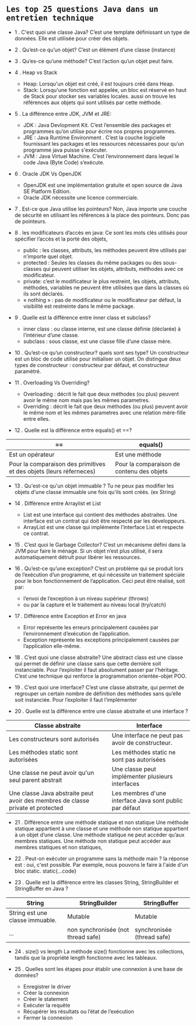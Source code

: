 ## <samp>Les top 25 questions Java dans un entretien technique </samp>

- 1 . C'est quoi une classe Java? C’est une template définissant un type de données. Elle est utilisée pour créer des objets.

- 2 . Qu’est-ce qu’un objet? C’est un élément d’une classe (instance)

- 3 . Qu’es-ce qu’une méthode? C’est l’action qu’un objet peut faire.

- 4 . Heap vs Stack
  *  Heap: Lorsqu'un objet est créé, il est toujours créé dans Heap.
  *  Stack: Lorsqu'une fonction est appelée, un bloc est réservé en haut de Stack pour stocker ses variables locales. aussi on trouve les références aux objets qui sont utilisés par cette méthode.

- 5 . La différence entre JDK, JVM et JRE:
  *  JDK : Java Devlopment Kit. C’est l’ensemble des packages et programmes qu’on utilise pour écrire nos propres programmes.
  *  JRE : Java Runtime Environment . C’est la couche logicielle fournissant les packages et les ressources nécessaires pour qu’un programme java puisse s'exécuter.
  *  JVM : Java Virtuel Machine. C’est l’environnement dans lequel le code Java (Byte Code) s’exécute.

- 6 . Oracle JDK Vs OpenJDK
  * OpenJDK est une implémentation gratuite et open source de Java SE Platform Edition.
  * Oracle JDK nécessite une licence commerciale.

- 7 . Est-ce que Java utilise les pointeurs? Non, Java importe une couche de sécurité en utilisant les références à la place des pointeurs. Donc pas de pointeurs.

- 8 . les modificateurs d’accès en java: Ce sont les mots clés utilisés pour spécifier l’accès et la porté des objets,
  *  public : les classes, attributs, les méthodes peuvent être utilisés par n’importe quel objet.
  *  protected : Seules les classes du même packages ou des sous-classes qui peuvent utiliser les objets, attributs, méthodes avec ce modificateur.
  *  private: c’est le modificateur le plus restreint, les objets, attributs, méthodes, variables ne peuvent être utilisées que dans la classes où ils sont déclarés.
  *  « nothing » : pas de modificateur ou le modificateur par défaut, la visibilité est restreinte dans le même package.

- 9 . Quelle est la différence entre inner class et subclass?
  *  inner class : ou classe interne, est une classe définie (déclarée) à l’intérieur d’une classe.
  *  subclass : sous classe, est une classe fille d’une classe mère.

- 10 . Qu’est-ce qu’un constructeur? quels sont ses type?
Un constructeur est un bloc de code utilisé pour initialiser un objet. On distingue deux types de constructeur : constructeur par défaut, et constructeur paramètré.

- 11 . Overloading Vs Overriding?
  * Overloading : décrit le fait que deux méthodes (ou plus) peuvent avoir le même nom mais pas les mêmes parametres.
  * Overriding : décrit le fait que deux méthodes (ou plus) peuvent avoir le même nom et les mêmes parametres avec une relation mère-fille entre elles.

- 12 . Quelle est la différence entre equals() et ==?

== | equals() 
--- | --- 
Est un opérateur | Est une méthode
Pour la comparaison des primitives et des objets (leurs réferneces) |  Pour la comparaison de contenu des objets

- 13 . Qu'est-ce qu'un objet immuable ? 
Tu ne peux pas modifier les objets d'une classe immuable une fois qu'ils sont créés. (ex String)

- 14 . Différence entre Arraylist et List
  * List est une interface qui contient des méthodes abstraites. Une interface est un contrat qui doit être respecté par les développeurs.
  * ArrayList est une classe qui implémente l’interface List et respecte ce contrat. 

- 15 . C’est quoi le Garbage Collector?
C’est un mécanisme défini dans la JVM pour faire le ménage. Si un objet n’est plus utilisé, il sera automatiquement détruit pour libérer les ressources.

- 16 . Qu’est-ce qu’une exception?
C’est un problème qui se produit lors de l’exécution d’un programme, et qui nécessite un traitement spéciale pour le bon fonctionnement de l’application. Ceci peut être réalisé, soit par:
  *  l’envoi de l’exception à un niveau supérieur (throws) 
  *  ou par la capture et le traitement au niveau local (try/catch)

- 17 . Différence entre Exception et Error en java
  * Error représente les erreurs principalement causées par l’environnement d’exécution de l’application.
  * Exception représente les exceptions principalement causées par l’application elle-même. 
  
- 18 . C’est quoi une classe abstraite? 
Une abstract class est une classe qui permet de définir une classe sans que cette dernière soit instanciable. Pour l’exploiter il faut absolument passer par l’héritage. C’est une technique qui renforce la programmation orientée-objet POO.

- 19 . C’est quoi une interface?
C’est une classe abstraite, qui permet de regrouper un certain nombre de définition des méthodes sans qu’elle soit instanciée. Pour l’exploiter il faut l’implémenter

- 20 . Quelle est la différence entre une classe abstraite et une interface ?

Classe abstraite	 | Interface
--- | --- 
Les constructeurs sont autorisés	| Une interface ne peut pas avoir de constructeur.
Les méthodes static sont autorisées	| Les méthodes static ne sont pas autorisées
Une classe ne peut avoir qu'un seul parent abstrait | Une classe peut implémenter plusieurs interfaces
Une classe Java abstraite peut avoir des membres de classe private et protected | Les membres d'une interface Java sont public par défaut

- 21 . Différence entre une méthode statique et non statique
Une méthode statique appartient à une classe et une méthode non statique appartient à un objet d’une classe. 
Une méthode statique ne peut accéder qu’aux membres statiques. Une méthode non statique peut accéder aux membres statiques et non statiques,

- 22 . Peut-on exécuter un programme sans la méthode main ?
la réponse est : oui, c'est possible. Par exemple, nous pouvons le faire à l'aide d'un bloc static.   static{...code}

- 23 . Quelle est la différence entre les classes String, StringBuilder et StringBuffer en Java ?

String | StringBuilder | StringBuffer
--- | --- | ---
String est une classe immuable. | Mutable | Mutable
... | non synchronisée  (not thread safe) | synchronisée  (thread safe)

- 24 . size() vs length
La méthode size() fonctionne avec les collections, tandis que la propriété length fonctionne avec les tableaux.

- 25 . Quelles sont les étapes pour établir une connexion à une base de données?
  *  Enregistrer le driver
  *  Créer la connexion
  *  Créer le statement
  *  Exécuter la requête
  *  Récupérer les résultats ou l’état de l’exécution
  *  Fermer la connexion
